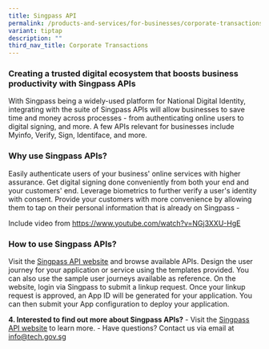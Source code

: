 ```yaml
---
title: Singpass API
permalink: /products-and-services/for-businesses/corporate-transactions/singpass-api/
variant: tiptap
description: ""
third_nav_title: Corporate Transactions
---
```

<h3><strong>Creating a trusted digital ecosystem that boosts business productivity with Singpass APIs</strong></h3>
<p>With Singpass being a widely-used platform for National Digital Identity,
integrating with the suite of Singpass APIs will allow businesses to save
time and money across processes - from authenticating online users to digital
signing, and more. A few APIs relevant for businesses include Myinfo, Verify,
Sign, Identiface, and more.</p>
<h3><strong>Why use Singpass APIs? </strong></h3>
<p>Easily authenticate users of your business' online services with higher
assurance. Get digital signing done conveniently from both your end and
your customers' end. Leverage biometrics to further verify a user's identity
with consent. Provide your customers with more convenience by allowing
them to tap on their personal information that is already on Singpass -</p>
<p>Include video from <a href="https://www.youtube.com/watch?v=NGj3XXU-HgE" rel="noopener noreferrer nofollow" target="_blank"><u>https://www.youtube.com/watch?v=NGj3XXU-HgE</u></a> 
</p>
<h3><strong>How to use Singpass APIs? </strong></h3>
<p>Visit the <a href="https://api.singpass.gov.sg/" class="waffle-rich-text-link" rel="noopener noreferrer nofollow" target="_blank"><u>Singpass API website</u></a> and
browse available APIs. Design the user journey for your application or
service using the templates provided. You can also use the sample user
journeys available as reference. On the website, login via Singpass to
submit a linkup request. Once your linkup request is approved, an App ID
will be generated for your application. You can then submit your App configuration
to deploy your application.</p>
<p><strong>4. Interested to find out more about Singpass APIs?</strong> -
Visit the <a href="https://api.singpass.gov.sg/" class="waffle-rich-text-link" rel="noopener noreferrer nofollow" target="_blank"><u>Singpass API website</u></a> to learn
more. - Have questions? Contact us via email at <a href="https://www.youtube.com/watch?v=NGj3XXU-HgE" rel="noopener noreferrer nofollow" target="_blank">info@tech.gov.sg</a> 
<br>
</p>